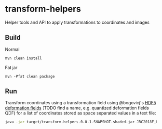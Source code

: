 # transform-helpers
Helper tools and API to apply transformations to coordinates and images

## Build

Normal
```bash
mvn clean install
```

Fat jar
```
mvn -Pfat clean package
```

## Run

Transform coordinates using a transformation field using @bogovicj's [HDF5 deformation fields](https://github.com/saalfeldlab/template-building/wiki/Hdf5-Deformation-fields) (TODO find a name, e.g. quantized deformation fields QDF) for a list of coordinates stored as space separated values in a text file:

```bash
java -jar target/transform-helpers-0.0.1-SNAPSHOT-shaded.jar JRC2018F_FCWB_transform_quant16.h5 tALT.fafb.jrc2018.txt

```
